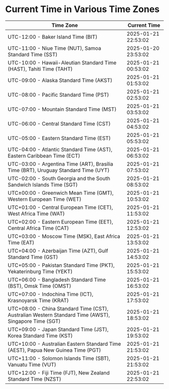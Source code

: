 # Current Time in Various Time Zones

| Time Zone | Current Time |
|-----------|--------------|
| UTC-12:00 - Baker Island Time (BIT) | 2025-01-21 22:53:02 |
| UTC-11:00 - Niue Time (NUT), Samoa Standard Time (SST) | 2025-01-20 23:53:02 |
| UTC-10:00 - Hawaii-Aleutian Standard Time (HAST), Tahiti Time (TAHT) | 2025-01-21 00:53:02 |
| UTC-09:00 - Alaska Standard Time (AKST) | 2025-01-21 01:53:02 |
| UTC-08:00 - Pacific Standard Time (PST) | 2025-01-21 02:53:02 |
| UTC-07:00 - Mountain Standard Time (MST) | 2025-01-21 03:53:02 |
| UTC-06:00 - Central Standard Time (CST) | 2025-01-21 04:53:02 |
| UTC-05:00 - Eastern Standard Time (EST) | 2025-01-21 05:53:02 |
| UTC-04:00 - Atlantic Standard Time (AST), Eastern Caribbean Time (ECT) | 2025-01-21 06:53:02 |
| UTC-03:00 - Argentina Time (ART), Brasília Time (BRT), Uruguay Standard Time (UYT) | 2025-01-21 07:53:02 |
| UTC-02:00 - South Georgia and the South Sandwich Islands Time (SGT) | 2025-01-21 08:53:02 |
| UTC±00:00 - Greenwich Mean Time (GMT), Western European Time (WET) | 2025-01-21 10:53:02 |
| UTC+01:00 - Central European Time (CET), West Africa Time (WAT) | 2025-01-21 11:53:02 |
| UTC+02:00 - Eastern European Time (EET), Central Africa Time (CAT) | 2025-01-21 12:53:02 |
| UTC+03:00 - Moscow Time (MSK), East Africa Time (EAT) | 2025-01-21 13:53:02 |
| UTC+04:00 - Azerbaijan Time (AZT), Gulf Standard Time (GST) | 2025-01-21 14:53:02 |
| UTC+05:00 - Pakistan Standard Time (PKT), Yekaterinburg Time (YEKT) | 2025-01-21 15:53:02 |
| UTC+06:00 - Bangladesh Standard Time (BST), Omsk Time (OMST) | 2025-01-21 16:53:02 |
| UTC+07:00 - Indochina Time (ICT), Krasnoyarsk Time (KRAT) | 2025-01-21 17:53:02 |
| UTC+08:00 - China Standard Time (CST), Australian Western Standard Time (AWST), Singapore Time (SGT) | 2025-01-21 18:53:02 |
| UTC+09:00 - Japan Standard Time (JST), Korea Standard Time (KST) | 2025-01-21 19:53:02 |
| UTC+10:00 - Australian Eastern Standard Time (AEST), Papua New Guinea Time (PGT) | 2025-01-21 21:53:02 |
| UTC+11:00 - Solomon Islands Time (SBT), Vanuatu Time (VUT) | 2025-01-21 21:53:02 |
| UTC+12:00 - Fiji Time (FJT), New Zealand Standard Time (NZST) | 2025-01-21 22:53:02 |
